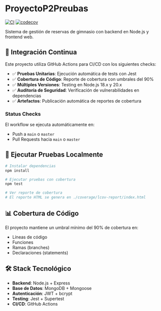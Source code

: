 # ProyectoP2Preubas

[![CI](https://github.com/tu-usuario/ProyectoP2Preubas/actions/workflows/ci.yml/badge.svg)](https://github.com/tu-usuario/ProyectoP2Preubas/actions/workflows/ci.yml)
[![codecov](https://codecov.io/gh/tu-usuario/ProyectoP2Preubas/branch/main/graph/badge.svg)](https://codecov.io/gh/tu-usuario/ProyectoP2Preubas)

Sistema de gestión de reservas de gimnasio con backend en Node.js y frontend web.

## 🚀 Integración Continua

Este proyecto utiliza GitHub Actions para CI/CD con los siguientes checks:

- ✅ **Pruebas Unitarias**: Ejecución automática de tests con Jest
- ✅ **Cobertura de Código**: Reporte de cobertura con umbrales del 90%
- ✅ **Múltiples Versiones**: Testing en Node.js 18.x y 20.x
- ✅ **Auditoría de Seguridad**: Verificación de vulnerabilidades en dependencias
- ✅ **Artefactos**: Publicación automática de reportes de cobertura

### Status Checks

El workflow se ejecuta automáticamente en:
- Push a `main` o `master`
- Pull Requests hacia `main` o `master`

## 🧪 Ejecutar Pruebas Localmente

```bash
# Instalar dependencias
npm install

# Ejecutar pruebas con cobertura
npm test

# Ver reporte de cobertura
# El reporte HTML se genera en ./coverage/lcov-report/index.html
```

## 📊 Cobertura de Código

El proyecto mantiene un umbral mínimo del 90% de cobertura en:
- Líneas de código
- Funciones
- Ramas (branches)
- Declaraciones (statements)

## 🛠️ Stack Tecnológico

- **Backend**: Node.js + Express
- **Base de Datos**: MongoDB + Mongoose
- **Autenticación**: JWT + bcrypt
- **Testing**: Jest + Supertest
- **CI/CD**: GitHub Actions
